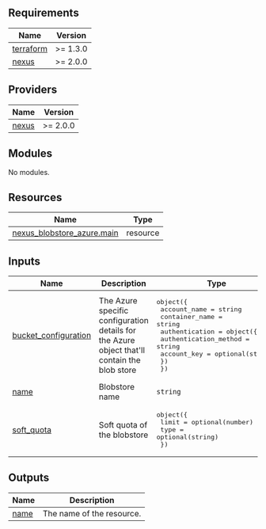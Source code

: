 ## Requirements

| Name | Version |
|------|---------|
| <a name="requirement_terraform"></a> [terraform](#requirement\_terraform) | >= 1.3.0 |
| <a name="requirement_nexus"></a> [nexus](#requirement\_nexus) | >= 2.0.0 |

## Providers

| Name | Version |
|------|---------|
| <a name="provider_nexus"></a> [nexus](#provider\_nexus) | >= 2.0.0 |

## Modules

No modules.

## Resources

| Name | Type |
|------|------|
| [nexus_blobstore_azure.main](https://registry.terraform.io/providers/datadrivers/nexus/latest/docs/resources/blobstore_azure) | resource |

## Inputs

| Name | Description | Type | Default | Required |
|------|-------------|------|---------|:--------:|
| <a name="input_bucket_configuration"></a> [bucket\_configuration](#input\_bucket\_configuration) | The Azure specific configuration details for the Azure object that'll contain the blob store | <pre>object({<br>    account_name   = string<br>    container_name = string<br>    authentication = object({<br>      authentication_method = string<br>      account_key           = optional(string)<br>    })<br>  })</pre> | n/a | yes |
| <a name="input_name"></a> [name](#input\_name) | Blobstore name | `string` | n/a | yes |
| <a name="input_soft_quota"></a> [soft\_quota](#input\_soft\_quota) | Soft quota of the blobstore | <pre>object({<br>    limit = optional(number)<br>    type  = optional(string)<br>  })</pre> | n/a | yes |

## Outputs

| Name | Description |
|------|-------------|
| <a name="output_name"></a> [name](#output\_name) | The name of the resource. |
